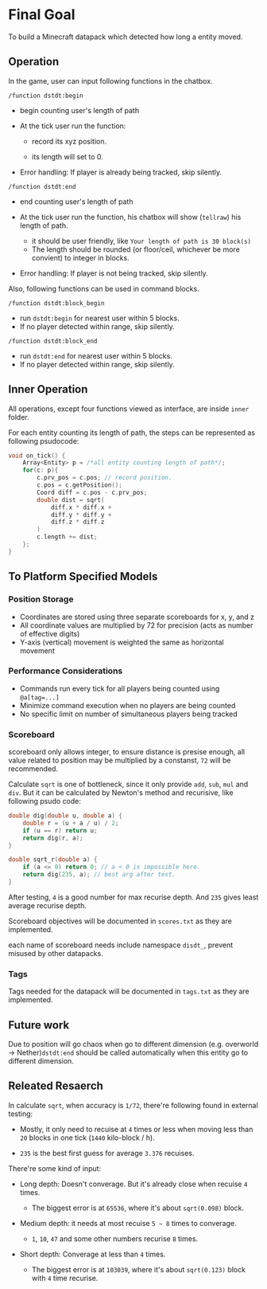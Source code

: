 # Final Goal

To build a Minecraft datapack which detected how long a entity moved.

## Operation

In the game, user can input following functions in the chatbox.

`/function dstdt:begin`

- begin counting user's length of path

- At the tick user run the function:
  
  - record its xyz position.
  
  - its length will set to 0.

- Error handling: If player is already being tracked, skip silently.

`/function dstdt:end`

- end counting user's length of path

- At the tick user run the function, his chatbox will show (`tellraw`) his length of path.
  
  - it should be user friendly, like `Your length of path is 30 block(s)`
  - The length should be rounded (or floor/ceil, whichever be more convient) to integer in blocks.

- Error handling: If player is not being tracked, skip silently.

Also, following functions can be used in command blocks.

`/function dstdt:block_begin`

- run `dstdt:begin` for nearest user within 5 blocks.
- If no player detected within range, skip silently.

`/function dstdt:block_end`

- run `dstdt:end` for nearest user within 5 blocks.
- If no player detected within range, skip silently.

## Inner Operation

All operations, except four functions viewed as interface, are inside `inner` folder.

For each entity counting its length of path, the steps can be represented as following psudocode:

```cpp
void on_tick() {
    Array<Entity> p = /*all entity counting length of path*/;
    for(c: p){
        c.prv_pos = c.pos; // record position.
        c.pos = c.getPosition();
        Coord diff = c.pos - c.prv_pos;
        double dist = sqrt(
            diff.x * diff.x + 
            diff.y * diff.y + 
            diff.z * diff.z
        )
        c.length += dist;
    };
}
```

## To Platform Specified Models

### Position Storage

- Coordinates are stored using three separate scoreboards for x, y, and z
- All coordinate values are multiplied by 72 for precision (acts as number of effective digits)
- Y-axis (vertical) movement is weighted the same as horizontal movement

### Performance Considerations

- Commands run every tick for all players being counted using `@a[tag=...]`
- Minimize command execution when no players are being counted
- No specific limit on number of simultaneous players being tracked

### Scoreboard

scoreboard only allows integer, to ensure distance is presise enough, all value related to position may be multiplied by a constanst, `72` will be recommended.

Calculate `sqrt` is one of bottleneck, since it only provide `add`, `sub`, `mul` and `div`. But it can be calculated by Newton's method and recurisive, like following psudo code:

```cpp
double dig(double u, double a) {
    double r = (u + a / u) / 2;
    if (u == r) return u;
    return dig(r, a);
}

double sqrt_r(double a) {
    if (a <= 0) return 0; // a < 0 is impossible here.
    return dig(235, a); // best arg after test.
}
```

After testing, `4` is a good number for max recurise depth. And `235` gives least average recurise depth.

Scoreboard objectives will be documented in `scores.txt` as they are implemented.

each name of scoreboard needs include namespace `disdt_`, prevent misused by other datapacks.

### Tags

Tags needed for the datapack will be documented in `tags.txt` as they are implemented.

## Future work

Due to position will go chaos when go to different dimension (e.g. overworld -> Nether)`dstdt:end` should be called automatically when this entity go to different dimension.

## Releated Resaerch

In calculate `sqrt`, when accuracy is `1/72`, there're following found in external testing:

- Mostly, it only need to recuise at `4` times or less when moving less than `20` blocks in one tick (`1440` kilo-block / h).

- `235` is the best first guess for average `3.376` recuises.

There're some kind of input:

- Long depth: Doesn't converage. But it's already close when recuise `4` times.
  
  - The biggest error is at `65536`, where it's about `sqrt(0.098)` block.

- Medium depth: it needs at most recuise `5 ~ 8` times to converage.
  
  - `1`, `10`, `47` and some other numbers recurise `8` times.

- Short depth: Converage at less than `4` times.
  
  - The biggest error is at `103039`, where it's about `sqrt(0.123)` block with `4` time recurise.
